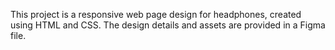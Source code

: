 This project is a responsive web page design for headphones, created using HTML and CSS. The design details and assets are provided in a Figma file.
